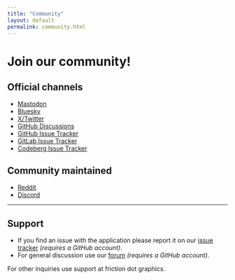```yaml
---
title: "Community"
layout: default
permalink: community.html
---
```


# Join our community!

## Official channels

* [Mastodon](https://floss.social/@friction)
* [Bluesky](https://bsky.app/profile/friction.graphics)
* [X/Twitter](https://x.com/FrictionGFX)
* [GitHub Discussions](https://github.com/orgs/friction2d/discussions)
* [GitHub Issue Tracker](https://github.com/friction2d/friction/issues)
* [GitLab Issue Tracker](https://gitlab.com/friction-graphics/friction/issues)
* [Codeberg Issue Tracker](https://codeberg.org/friction/friction/issues)

## Community maintained

* [Reddit](https://www.reddit.com/r/frictiongraphics)
* [Discord](https://discord.gg/FkjnM2r2JD)

---

## Support

* If you find an issue with the application please report it on our [issue tracker](https://github.com/friction2d/friction/issues) *(requires a GitHub account)*.
* For general discussion use our [forum](https://github.com/orgs/friction2d/discussions) *(requires a GitHub account)*.

For other inquiries use support at friction dot graphics.
